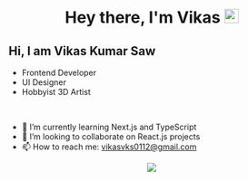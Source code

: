 <link rel="stylesheet" href="styles.css">

<h1 align="center">Hey there, I'm Vikas <img src="https://media.giphy.com/media/hvRJCLFzcasrR4ia7z/giphy.gif" width="25px"></h1>

## Hi, I am Vikas Kumar Saw

- Frontend Developer
- UI Designer
- Hobbyist 3D Artist

<br />

- 🔭 I’m currently learning Next.js and TypeScript
- 👯 I’m looking to collaborate on React.js projects
- 📫 How to reach me: vikasvks0112@gmail.com

<center>
<img align="center" src="https://media.giphy.com/media/LmNwrBhejkK9EFP504/giphy.gif">
</center>
